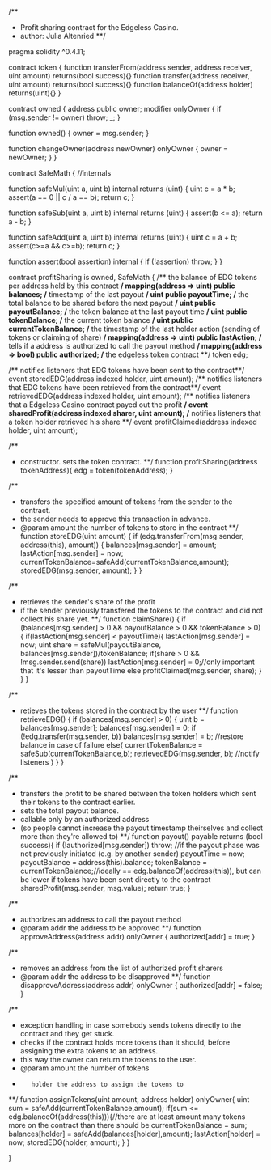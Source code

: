 /**
 * Profit sharing contract for the Edgeless Casino. 
 * author: Julia Altenried
 **/

pragma solidity ^0.4.11;

contract token {
  function transferFrom(address sender, address receiver, uint amount) returns(bool success){}
  function transfer(address receiver, uint amount) returns(bool success){}
  function balanceOf(address holder) returns(uint){}
}

contract owned {
  address public owner;
  modifier onlyOwner {
    if (msg.sender != owner)
      throw;
    _;
  }

  function owned() {
    owner = msg.sender;
  }

  function changeOwner(address newOwner) onlyOwner {
    owner = newOwner;
  }
}

contract SafeMath {
  //internals

  function safeMul(uint a, uint b) internal returns (uint) {
    uint c = a * b;
    assert(a == 0 || c / a == b);
    return c;
  }

  function safeSub(uint a, uint b) internal returns (uint) {
    assert(b <= a);
    return a - b;
  }

  function safeAdd(uint a, uint b) internal returns (uint) {
    uint c = a + b;
    assert(c>=a && c>=b);
    return c;
  }

  function assert(bool assertion) internal {
    if (!assertion) throw;
  }
}

contract profitSharing is owned, SafeMath {
  /** the balance of EDG tokens per address held by this contract **/
  mapping(address => uint) public balances;
  /** timestamp of the last payout **/
  uint public payoutTime;
  /** the total balance to be shared before the next payout **/
  uint public payoutBalance;
  /** the token balance at the last payout time **/
  uint public tokenBalance;
  /** the current token balance **/
  uint public currentTokenBalance;
  /** the timestamp of the last holder action (sending of tokens or claiming of share) **/
  mapping(address => uint) public lastAction;
  /** tells if a address is authorized to call the payout method **/
  mapping(address => bool) public authorized;
  /** the edgeless token contract **/
  token edg;
  
  /** notifies listeners that EDG tokens have been sent to the contract**/
  event storedEDG(address indexed holder, uint amount);
  /** notifies listeners that EDG tokens have been retrieved from the contract**/
  event retrievedEDG(address indexed holder, uint amount);
  /** notifies listeners that a Edgeless Casino contract payed out the profit **/
  event sharedProfit(address indexed sharer, uint amount);
  /** notifies listeners that a token holder retrieved his share **/
  event profitClaimed(address indexed holder, uint amount);
  
  
  /**
  * constructor. sets the token contract.
  **/
  function profitSharing(address tokenAddress){
    edg = token(tokenAddress);
  }
  
  /**
   * transfers the specified amount of tokens from the sender to the contract.
   * the sender needs to approve this transaction in advance.
   * @param amount the number of tokens to store in the contract
   **/
  function storeEDG(uint amount) {
    if (edg.transferFrom(msg.sender, address(this), amount)) {
      balances[msg.sender] = amount;
      lastAction[msg.sender] = now;
      currentTokenBalance=safeAdd(currentTokenBalance,amount);
      storedEDG(msg.sender, amount);
    }
  }

  /**
   * retrieves the sender's share of the profit 
   * if the sender previously transfered the tokens to the contract and did not collect his share yet.
   **/
  function claimShare() {
    if (balances[msg.sender] > 0 && payoutBalance > 0 && tokenBalance > 0) {
      if(lastAction[msg.sender] < payoutTime){
        lastAction[msg.sender] = now;
        uint share = safeMul(payoutBalance, balances[msg.sender])/tokenBalance;
        if(share > 0 && !msg.sender.send(share)) 
           lastAction[msg.sender] = 0;//only important that it's lesser than payoutTime
        else
           profitClaimed(msg.sender, share);
      }
    }
  }

  /**
   * retieves the tokens stored in the contract by the user 
   **/
  function retrieveEDG() {
    if (balances[msg.sender] > 0) {
      uint b = balances[msg.sender];
      balances[msg.sender] = 0;
      if (!edg.transfer(msg.sender, b))
        balances[msg.sender] = b; //restore balance in case of failure
      else{
        currentTokenBalance = safeSub(currentTokenBalance,b);
        retrievedEDG(msg.sender, b); //notify listeners
      }
    }
  }

  /**
   * transfers the profit to be shared between the token holders which sent their tokens to the contract earlier.
   * sets the total payout balance.
   * callable only by an authorized address 
   * (so people cannot increase the payout timestamp theirselves and collect more than they're allowed to)
   **/
  function payout() payable returns (bool success){
    if (!authorized[msg.sender]) throw;
    //if the payout phase was not previously initiated (e.g. by another sender)
    payoutTime = now;
    payoutBalance = address(this).balance;
    tokenBalance = currentTokenBalance;//ideally == edg.balanceOf(address(this)), but can be lower if tokens have been sent directly to the contract
    sharedProfit(msg.sender, msg.value);
    return true;
  }

  /**
   * authorizes an address to call the payout method
   * @param addr the address to be approved
   **/
  function approveAddress(address addr) onlyOwner {
    authorized[addr] = true;
  }

  /**
   * removes an address from the list of authorized profit sharers
   * @param addr the address to be disapproved
   **/
  function disapproveAddress(address addr) onlyOwner {
    authorized[addr] = false;
  }
  
  /**
  * exception handling in case somebody sends tokens directly to the contract and they get stuck.
  * checks if the contract holds more tokens than it should, before assigning the extra tokens to an address.
  * this way the owner can return the tokens to the user.
  * @param amount the number of tokens
  *        holder the address to assign the tokens to
  **/
  function assignTokens(uint amount, address holder) onlyOwner{
    uint sum = safeAdd(currentTokenBalance,amount);
    if(sum <= edg.balanceOf(address(this))){//there are at least amount many tokens more on the contract than there should be
      currentTokenBalance = sum;
      balances[holder] = safeAdd(balances[holder],amount);
      lastAction[holder] = now;
      storedEDG(holder, amount);
    }
  }

}
